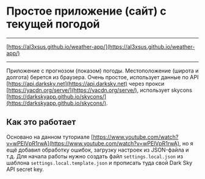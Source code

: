 # Простое приложение (сайт) с текущей погодой

___

[https://al3xsus.github.io/weather-app/](https://al3xsus.github.io/weather-app/)

___

Приложение с прогнозом (показом) погоды. Местоположение (широта и долгота) берется из браузера. Очень простое, использует данные по API [https://api.darksky.net](https://api.darksky.net) через прокси [https://yacdn.org/serve/](https://yacdn.org/serve/), использует skycons [https://darkskyapp.github.io/skycons/](https://darkskyapp.github.io/skycons/). 

## Как это работает

Основано на данном туториале [https://www.youtube.com/watch?v=wPElVpR1rwA](https://www.youtube.com/watch?v=wPElVpR1rwA), но я ещё добавил обработку ошибок, загрузку настроек из JSON-файла и т.д. Для начала работы нужно создать файл `settings.local.json` из шаблона `settings.local.template.json` и прописать туда свой Dark Sky API secret key.